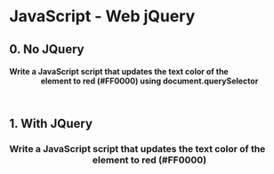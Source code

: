 # JavaScript - Web jQuery

## 0. No JQuery 

#### Write a JavaScript script that updates the text color of the <header> element to red (#FF0000) using document.querySelector

## 1. With JQuery 
  
### Write a JavaScript script that updates the text color of the <header> element to red (#FF0000)
